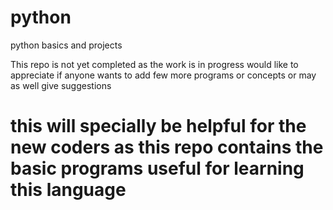 # python
python basics and projects

This repo is not yet completed as the work is in progress would like to appreciate if anyone wants to add few more programs or concepts or may as well give suggestions
# this will specially be helpful for the new coders as this repo contains the basic programs useful for learning this language
